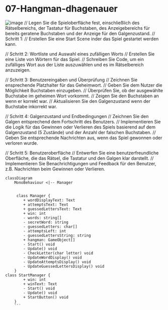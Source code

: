 # 07-Hangman-dhagenauer
![image](https://github.com/DaveHagenauer/07-Hangman-dhagenauer/assets/127969496/42a51ec3-6d39-40f8-8f8e-949cc9c1659d)
 // Legen Sie die Spieloberfläche fest, einschließlich des Rätselbereichs, der Tastatur für Buchstaben, des Anzeigebereichs für bereits geratene Buchstaben und der Anzeige für den Galgenzustand.
 // Schritt 1:
 // Erstellen Sie eine Start Scene inder das Spiel gestartet werden kann.

 // Schritt 2: Wortliste und Auswahl eines zufälligen Worts
 // Erstellen Sie eine Liste von Wörtern für das Spiel.
 // Schreiben Sie Code, um ein zufälliges Wort aus der Liste auszuwählen und es im Rätselbereich anzuzeigen.

 // Schritt 3: Benutzereingaben und Überprüfung
 // Zeichnen Sie ensprechende Platzhalter für das Geheimwort.
 // Geben Sie dem Nutzer die Möglichkeit Buchstaben einzugeben.
 // Überprüfen Sie, ob der ausgewählte Buchstabe im geheimen Wort vorkommt.
 // Zeigen Sie den Buchstaben an wenn er korrekt war.
 // Aktualisieren Sie den Galgenzustand wenn der Buchstabe inkorrekt war.

 // Schritt 4: Galgenzustand und Endbedingungen
 // Zeichnen Sie den Galgen entsprechend dem Fortschritt des Benutzers.
 // Implementieren Sie die Logik für das Gewinnen oder Verlieren des Spiels basierend auf dem Galgenzustand (5 Zustände) und der Anzahl der falschen Buchstaben.
 // Geben Sie entsprechende Nachrichten aus, wenn das Spiel gewonnen oder verloren wurde.

 // Schritt 5: Benutzeroberfläche
 // Entwerfen Sie eine benutzerfreundliche Oberfläche, die das Rätsel, die Tastatur und den Galgen klar darstellt.
 // Implementieren Sie Benachrichtigungen und Feedback für den Benutzer, z.B. Nachrichten beim Gewinnen oder Verlieren.
```mermaid
classDiagram
    MonoBehaviour <|-- Manager
   
    
     class Manager {
        + wordDisplayText: Text
        + attemptsText: Text
        + guessedLettersText: Text
        + win: int
        - words: string[]
        - secretWord: string
        - guessedLetters: char[]
        - attemptsLeft: int
        - guessedLettersString: string
        + hangman: GameObject[]
        - Start() void
        - Update() void
        - CheckLetter(char letter) void
        - UpdateWordDisplay() void
        - UpdateAttemptsDisplay() void
        - UpdateGuessedLettersDisplay() void
    }
class StartManager {
        + win: int
        + winText: Text
        - Start() void
        - Update() void
        + StartButton() void
    }
    ```
